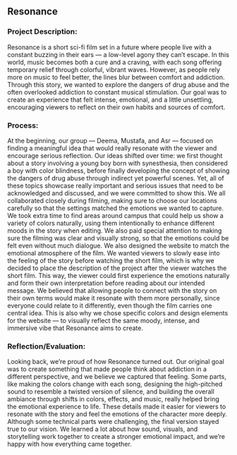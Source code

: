 ## Resonance ## 

### Project Description: ###

Resonance is a short sci-fi film set in a future where people live with a constant buzzing in their ears — a low-level agony they can’t escape. In this world, music becomes both a cure and a craving, with each song offering temporary relief through colorful, vibrant waves. However, as people rely more on music to feel better, the lines blur between comfort and addiction. Through this story, we wanted to explore the dangers of drug abuse and the often overlooked addiction to constant musical stimulation. Our goal was to create an experience that felt intense, emotional, and a little unsettling, encouraging viewers to reflect on their own habits and sources of comfort.

### Process: 

At the beginning, our group — Deema, Mustafa, and Asr — focused on finding a meaningful idea that would really resonate with the viewer and encourage serious reflection. Our ideas shifted over time: we first thought about a story involving a young boy born with synesthesia, then considered a boy with color blindness, before finally developing the concept of showing the dangers of drug abuse through indirect yet powerful scenes. Yet, all of these topics showcase really important and serious issues that need to be acknowledged and discussed, and we were committed to show this.
We all collaborated closely during filming, making sure to choose our locations carefully so that the settings matched the emotions we wanted to capture. We took extra time to find areas around campus that could help us show a variety of colors naturally, using them intentionally to enhance different moods in the story when editing. We also paid special attention to making sure the filming was clear and visually strong, so that the emotions could be felt even without much dialogue. 
We also designed the website to match the emotional atmosphere of the film. We wanted viewers to slowly ease into the feeling of the story before watching the short film, which is why we decided to place the description of the project after the viewer watches the short film. This way, the viewer could first experience the emotions naturally and form their own interpretation before reading about our intended message. We believed that allowing people to connect with the story on their own terms would make it resonate with them more personally, since everyone could relate to it differently, even though the film carries one central idea. This is also why we chose specific colors and design elements for the website — to visually reflect the same moody, intense, and immersive vibe that Resonance aims to create.

### Reflection/Evaluation: ###

Looking back, we’re proud of how Resonance turned out. Our original goal was to create something that made people think about addiction in a different perspective, and we believe we captured that feeling. Some parts, like making the colors change with each song, designing the high-pitched sound to resemble a twisted version of silence, and building the overall ambiance through shifts in colors, effects, and music, really helped bring the emotional experience to life. These details made it easier for viewers to resonate with the story and feel the emotions of the character more deeply. Although some technical parts were challenging, the final version stayed true to our vision. We learned a lot about how sound, visuals, and storytelling work together to create a stronger emotional impact, and we’re happy with how everything came together.
